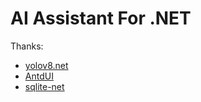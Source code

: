 # AI Assistant For .NET

Thanks: 
* [yolov8.net](https://github.com/sstainba/Yolov8.Net) 
* [AntdUI](https://gitee.com/antdui/AntdUI) 
* [sqlite-net](https://github.com/praeclarum/sqlite-net)
